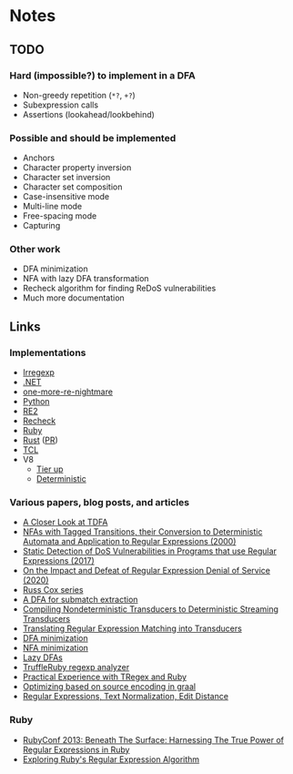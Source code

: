 # Notes

## TODO

### Hard (impossible?) to implement in a DFA

* Non-greedy repetition (`*?`, `+?`)
* Subexpression calls
* Assertions (lookahead/lookbehind)

### Possible and should be implemented

* Anchors
* Character property inversion
* Character set inversion
* Character set composition
* Case-insensitive mode
* Multi-line mode
* Free-spacing mode
* Capturing

### Other work

* DFA minimization
* NFA with lazy DFA transformation
* Recheck algorithm for finding ReDoS vulnerabilities
* Much more documentation

## Links

### Implementations

* [Irregexp](https://blog.chromium.org/2009/02/irregexp-google-chromes-new-regexp.html)
* [.NET](https://docs.microsoft.com/en-us/dotnet/standard/base-types/details-of-regular-expression-behavior)
* [one-more-re-nightmare](https://github.com/telekons/one-more-re-nightmare)
* [Python](https://github.com/python/cpython/blob/main/Lib/re/__init__.py)
* [RE2](https://github.com/google/re2)
* [Recheck](https://makenowjust-labs.github.io/recheck/docs/internals/background/)
* [Ruby](https://github.com/k-takata/Onigmo)
* [Rust](https://github.com/rust-lang/regex) ([PR](https://github.com/rust-lang/regex/pull/164))
* [TCL](https://github.com/garyhouston/hsrex)
* V8
  * [Tier up](https://v8.dev/blog/regexp-tier-up)
  * [Deterministic](https://v8.dev/blog/non-backtracking-regexp)

### Various papers, blog posts, and articles

* [A Closer Look at TDFA](https://arxiv.org/abs/2206.01398)
* [NFAs with Tagged Transitions, their Conversion to Deterministic Automata and Application to Regular Expressions (2000)](https://laurikari.net/ville/spire2000-tnfa.pdf)
* [Static Detection of DoS Vulnerabilities in Programs that use Regular Expressions (2017)](https://arxiv.org/abs/1701.04045)
* [On the Impact and Defeat of Regular Expression Denial of Service (2020)](https://vtechworks.lib.vt.edu/handle/10919/98593)
* [Russ Cox series](https://swtch.com/~rsc/regexp/regexp1.html)
* [A DFA for submatch extraction](https://nitely.github.io/assets/jan_2020_dfa_submatches_extraction.pdf)
* [Compiling Nondeterministic Transducers to Deterministic Streaming Transducers](https://di.ku.dk/kmc/documents/ghrst2016-0-paper.pdf)
* [Translating Regular Expression Matching into Transducers](https://ieeexplore.ieee.org/document/5715276)
* [DFA minimization](https://en.wikipedia.org/wiki/DFA_minimization)
* [NFA minimization](https://www.researchgate.net/publication/3045459_On_the_State_Minimization_of_Nondeterministic_Finite_Automata)
* [Lazy DFAs](http://wwwmayr.informatik.tu-muenchen.de/lehre/2014WS/afs/2014-11-14.pdf)
* [TruffleRuby regexp analyzer](https://github.com/Shopify/truffleruby-utils/tree/master/regexp-analyzer)
* [Practical Experience with TRegex and Ruby](https://www.youtube.com/watch?v=0a73au-sbTM)
* [Optimizing based on source encoding in graal](https://github.com/oracle/graal/pull/3806)
* [Regular Expressions, Text Normalization, Edit Distance](https://web.stanford.edu/~jurafsky/slp3/2.pdf)

### Ruby

* [RubyConf 2013: Beneath The Surface: Harnessing The True Power of Regular Expressions in Ruby](https://www.youtube.com/watch?v=JfwS4ibJFDw)
* [Exploring Ruby's Regular Expression Algorithm](https://patshaughnessy.net/2012/4/3/exploring-rubys-regular-expression-algorithm)
